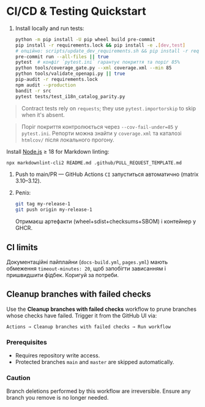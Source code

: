 # CI/CD & Testing Quickstart

1. Install locally and run tests:

    ```bash
    python -m pip install -U pip wheel build pre-commit
    pip install -r requirements.lock && pip install -e .[dev,test]
    # опційно: scripts/update_dev_requirements.sh && pip install -r requirements-dev.txt
    pre-commit run --all-files || true
    pytest  # конфіг `pytest.ini` гарантує покриття та поріг 85%
    python tools/coverage_gate.py --xml coverage.xml --min 85
    python tools/validate_openapi.py || true
    pip-audit -r requirements.lock
    npm audit --production
    bandit -r src
    pytest tests/test_i18n_catalog_parity.py
    ```

> Contract tests rely on `requests`; they use `pytest.importorskip` to skip when it's absent.

> Поріг покриття контролюється через `--cov-fail-under=85` у `pytest.ini`. Репорти можна знайти у
> `coverage.xml` та каталозі `htmlcov/` після локального прогону.

Install [Node.js](https://nodejs.org/) ≥ 18 for Markdown linting:

```bash
npx markdownlint-cli2 README.md .github/PULL_REQUEST_TEMPLATE.md
```

1. Push to main/PR — GitHub Actions `CI` запуститься автоматично (matrix 3.10–3.12).

1. Реліз:

    ```bash
    git tag my-release-1
    git push origin my-release-1
    ```

    Отримаєш артефакти (wheel+sdist+checksums+SBOM) і контейнер у GHCR.

## CI limits

Документаційні пайплайни (`docs-build.yml`, `pages.yml`) мають обмеження `timeout-minutes: 20`,
щоб запобігти зависанням і пришвидшити фідбек. Коригуй за потреби.

## Cleanup branches with failed checks

Use the **Cleanup branches with failed checks** workflow to prune branches whose
checks have failed. Trigger it from the GitHub UI via:

```text
Actions → Cleanup branches with failed checks → Run workflow
```

### Prerequisites

* Requires repository write access.
* Protected branches `main` and `master` are skipped automatically.

### Caution

Branch deletions performed by this workflow are irreversible. Ensure any branch
you remove is no longer needed.
